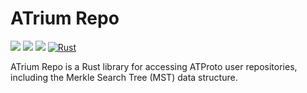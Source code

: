 # ATrium Repo

[![](https://img.shields.io/crates/v/atrium-repo)](https://crates.io/crates/atrium-repo)
[![](https://img.shields.io/docsrs/atrium-repo)](https://docs.rs/atrium-repo)
[![](https://img.shields.io/crates/l/atrium-repo)](https://github.com/atrium-rs/atrium/blob/main/LICENSE)
[![Rust](https://github.com/atrium-rs/atrium/actions/workflows/repo.yml/badge.svg?branch=main)](https://github.com/atrium-rs/atrium/actions/workflows/repo.yml)

ATrium Repo is a Rust library for accessing ATProto user repositories, including the Merkle Search Tree (MST) data structure.
